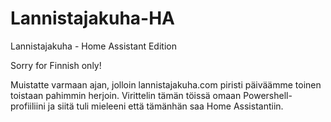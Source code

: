 # Lannistajakuha-HA
Lannistajakuha - Home Assistant Edition

Sorry for Finnish only!

Muistatte varmaan ajan, jolloin lannistajakuha.com piristi päiväämme toinen toistaan pahimmin herjoin. Virittelin tämän töissä omaan Powershell-profiiliini ja siitä tuli mieleeni että tämänhän saa Home Assistantiin.

